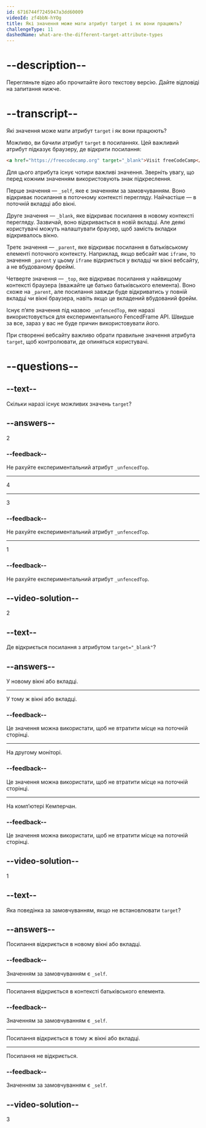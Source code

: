 ```yaml
---
id: 6716744f7245947a3dd60009
videoId: zf4bbN-hYOg
title: Які значення може мати атрибут target і як вони працюють?
challengeType: 11
dashedName: what-are-the-different-target-attribute-types
---
```


# --description--

Перегляньте відео або прочитайте його текстову версію. Дайте відповіді на запитання нижче.

# --transcript--

Які значення може мати атрибут `target` і як вони працюють?

Можливо, ви бачили атрибут `target` в посиланнях. Цей важливий атрибут підказує браузеру, де відкрити посилання:

```html
<a href="https://freecodecamp.org" target="_blank">Visit freeCodeCamp</a>
```

Для цього атрибута існує чотири важливі значення. Зверніть увагу, що перед кожним значенням використовують знак підкреслення.

Перше значення — `_self`, яке є значенням за замовчуванням. Воно відкриває посилання в поточному контексті перегляду. Найчастіше — в поточній вкладці або вікні.

Друге значення — `_blank`, яке відкриває посилання в новому контексті перегляду. Зазвичай, воно відкривається в новій вкладці. Але деякі користувачі можуть налаштувати браузер, щоб замість вкладки відкривалось вікно.

Третє значення — `_parent`, яке відкриває посилання в батьківському елементі поточного контексту. Наприклад, якщо вебсайт має `iframe`, то значення `_parent` у цьому `iframe` відкриється у вкладці чи вікні вебсайту, а не вбудованому фреймі.

Четверте значення — `_top`, яке відкриває посилання у найвищому контексті браузера (вважайте це батько батьківського елемента). Воно схоже на `_parent`, але посилання завжди буде відкриватись у повній вкладці чи вікні браузера, навіть якщо це вкладений вбудований фрейм.

Існує п’яте значення під назвою `_unfencedTop`, яке наразі використовується для експериментального FencedFrame API. Швидше за все, зараз у вас не буде причин використовувати його.

При створенні вебсайту важливо обрати правильне значення атрибута `target`, щоб контролювати, де опиняться користувачі.

# --questions--

## --text--

Скільки наразі існує можливих значень `target`?

## --answers--

2

### --feedback--

Не рахуйте експериментальний атрибут `_unfencedTop`.

---

4

---

3

### --feedback--

Не рахуйте експериментальний атрибут `_unfencedTop`.

---

1

### --feedback--

Не рахуйте експериментальний атрибут `_unfencedTop`.

## --video-solution--

2

## --text--

Де відкриється посилання з атрибутом `target="_blank"`?

## --answers--

У новому вікні або вкладці.

---

У тому ж вікні або вкладці.

### --feedback--

Це значення можна використати, щоб не втратити місце на поточній сторінці.

---

На другому моніторі.

### --feedback--

Це значення можна використати, щоб не втратити місце на поточній сторінці.

---

На комп’ютері Кемперчан.

### --feedback--

Це значення можна використати, щоб не втратити місце на поточній сторінці.

## --video-solution--

1

## --text--

Яка поведінка за замовчуванням, якщо не встановлювати `target`?

## --answers--

Посилання відкриється в новому вікні або вкладці.

### --feedback--

Значенням за замовчуванням є `_self`.

---

Посилання відкриється в контексті батьківського елемента.

### --feedback--

Значенням за замовчуванням є `_self`.

---

Посилання відкриється в тому ж вікні або вкладці.

---

Посилання не відкриється.

### --feedback--

Значенням за замовчуванням є `_self`.

## --video-solution--

3
